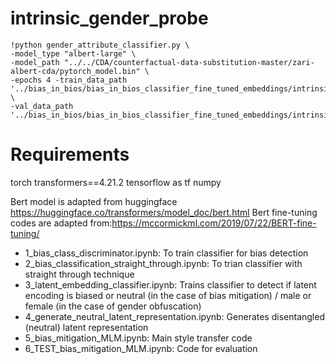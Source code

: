 # intrinsic_gender_probe
```
!python gender_attribute_classifier.py \
-model_type "albert-large" \
-model_path "../../CDA/counterfactual-data-substitution-master/zari-albert-cda/pytorch_model.bin" \
-epochs 4 -train_data_path '../bias_in_bios/bias_in_bios_classifier_fine_tuned_embeddings/intrinsic_bias/datasets/albert_large/train_attributes_datasets_seed_42_albert_large.pt' \
-val_data_path '../bias_in_bios/bias_in_bios_classifier_fine_tuned_embeddings/intrinsic_bias/datasets/albert_large/test_attributes_datasets_seed_42_albert_large.pt'
```


# Requirements
torch
transformers==4.21.2
tensorflow as tf
numpy




Bert model is adapted from huggingface https://huggingface.co/transformers/model_doc/bert.html
Bert fine-tuning codes are adapted from:https://mccormickml.com/2019/07/22/BERT-fine-tuning/

- 1_bias_class_discriminator.ipynb: To train classifier for bias detection
- 2_bias_classification_straight_through.ipynb: To trian classifier with straight through technique
- 3_latent_embedding_classifier.ipynb: Trains classifier to detect if latent encoding is biased or neutral (in the case of bias mitigation) / male or female (in the case of gender obfuscation)
- 4_generate_neutral_latent_representation.ipynb: Generates disentangled (neutral) latent representation
- 5_bias_mitigation_MLM.ipynb: Main style transfer code
- 6_TEST_bias_mitigation_MLM.ipynb: Code for evaluation
